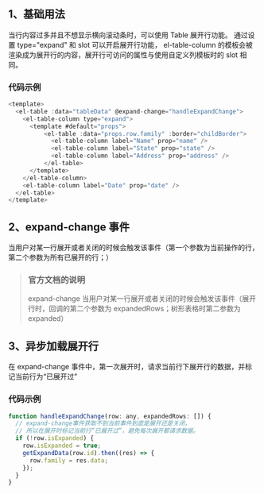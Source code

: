 ## 1、基础用法

当行内容过多并且不想显示横向滚动条时，可以使用 Table 展开行功能。
通过设置 type="expand" 和 slot 可以开启展开行功能， el-table-column 的模板会被渲染成为展开行的内容，展开行可访问的属性与使用自定义列模板时的 slot 相同。

### 代码示例

```js
<template>
  <el-table :data="tableData" @expand-change="handleExpandChange">
    <el-table-column type="expand">
      <template #default="props">
          <el-table :data="props.row.family" :border="childBorder">
            <el-table-column label="Name" prop="name" />
            <el-table-column label="State" prop="state" />
            <el-table-column label="Address" prop="address" />
          </el-table>
      </template>
    </el-table-column>
    <el-table-column label="Date" prop="date" />
  </el-table>
</template>
```

## 2、expand-change 事件

当用户对某一行展开或者关闭的时候会触发该事件（第一个参数为当前操作的行，第二个参数为所有已展开的行；）

> ### 官方文档的说明
>
> expand-change 当用户对某一行展开或者关闭的时候会触发该事件（展开行时，回调的第二个参数为 expandedRows；树形表格时第二参数为 expanded）

## 3、异步加载展开行

在 expand-change 事件中，第一次展开时，请求当前行下展开行的数据，并标记当前行为“已展开过”

### 代码示例

```js
function handleExpandChange(row: any, expandedRows: []) {
  // expand-change事件获取不到当前事件到底是展开还是关闭，
  // 所以在展开时标记当前行“已展开过”，避免每次展开都请求数据。
  if (!row.isExpanded) {
    row.isExpanded = true;
    getExpandData(row.id).then((res) => {
      row.family = res.data;
    });
  }
}
```
